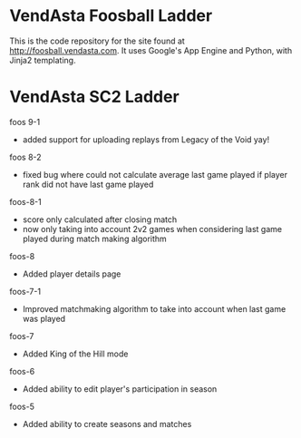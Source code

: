 # VendAsta Foosball Ladder

This is the code repository for the site found at http://foosball.vendasta.com.
It uses Google's App Engine and Python, with Jinja2 templating.

# VendAsta SC2 Ladder
foos 9-1
- added support for uploading replays from Legacy of the Void yay!

foos 8-2
- fixed bug where could not calculate average last game played if player rank did not have last game played

foos-8-1
- score only calculated after closing match
- now only taking into account 2v2 games when considering last game played during match making algorithm

foos-8
- Added player details page

foos-7-1
- Improved matchmaking algorithm to take into account when last game was played

foos-7
- Added King of the Hill mode

foos-6
- Added ability to edit player's participation in season

foos-5
- Added ability to create seasons and matches